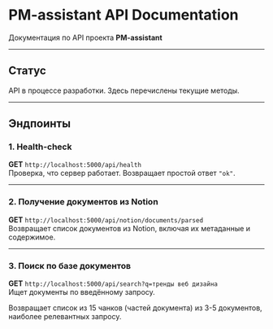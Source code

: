 # PM-assistant API Documentation

Документация по API проекта **PM-assistant**  

---

## Статус

API в процессе разработки. Здесь перечислены текущие методы.

---

## Эндпоинты

### 1. Health-check
**GET** `http://localhost:5000/api/health`  
Проверка, что сервер работает. Возвращает простой ответ `"ok"`.

---

### 2. Получение документов из Notion
**GET** `http://localhost:5000/api/notion/documents/parsed`  
Возвращает список документов из Notion, включая их метаданные и содержимое.

---

### 3. Поиск по базе документов
**GET** `http://localhost:5000/api/search?q=тренды веб дизайна`  
Ищет документы по введённому запросу.  

Возвращает список из 15 чанков (частей документа) из 3-5 документов, наиболее релевантных запросу.

